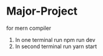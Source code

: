# Major-Project 
for mern compiler
1. In one terminal run npm run dev
2. In second terminal run yarn start
